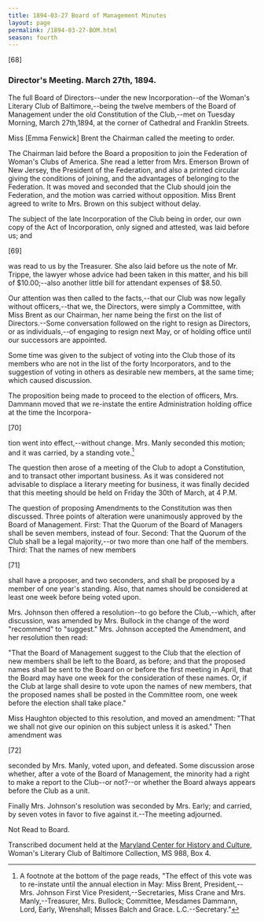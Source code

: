 ```yaml
---
title: 1894-03-27 Board of Management Minutes
layout: page
permalink: /1894-03-27-BOM.html
season: fourth
---
```


<style>
    #maincontent{
        font-size:1.4em;
    }
</style>
[68]

### Director's Meeting. March 27th, 1894.

The full Board of Directors--under the new Incorporation--of the Woman's Literary Club of Baltimore,--being the twelve members of the Board of Management under the old Constitution of the Club,--met on Tuesday Morning, March 27th,1894, at the corner of Cathedral and Franklin Streets.

Miss [Emma Fenwick] Brent the Chairman called the meeting to order.

The Chairman laid before the Board a proposition to join the Federation of Woman's Clubs of America. She read a letter from Mrs. Emerson Brown of New Jersey, the President of the Federation, and also a printed circular giving the conditions of joining, and the advantages of belonging to the Federation. It was moved and seconded that the Club should join the Federation, and the motion was carried without opposition. Miss Brent agreed to write to Mrs. Brown on this subject without delay.

The subject of the late Incorporation of the Club being in order, our own copy of the Act of Incorporation, only signed and attested, was laid before us; and

[69]

was read to us by the Treasurer. She also laid before us the note of Mr. Trippe, the lawyer whose advice had been taken in this matter, and his bill of $10.00;--also another little bill for attendant expenses of $8.50.

Our attention was then called to the facts,--that our Club was now legally without officers,--that we, the Directors, were simply a Committee, with Miss Brent as our Chairman, her name being the first on the list of Directors.--Some conversation followed on the right to resign as Directors, or as individuals,--of engaging to resign next May, or of holding office until our successors are appointed.

Some time was given to the subject of voting into the Club those of its members who are not in the list of the forty Incorporators, and to the suggestion of voting in others as desirable new members, at the same time; which caused discussion.

The proposition being made to proceed to the election of officers, Mrs. Dammann moved that we re-instate the entire Administration holding office at the time the Incorpora-

[70]

tion went into effect,--without change. Mrs. Manly seconded this motion; and it was carried, by a standing vote.[^cranenote3]

[^cranenote3]: A footnote at the bottom of the page reads, "The effect of this vote was to re-instate until the annual election in May: Miss Brent, President,--Mrs. Johnson First Vice President,--Secretaries, Miss Crane and Mrs. Manly,--Treasurer, Mrs. Bullock; Committee, Mesdames Dammann, Lord, Early, Wrenshall; Misses Balch and Grace. L.C.--Secretary."

The question then arose of a meeting of the Club to adopt a Constitution, and to transact other important business. As it was considered not advisable to displace a literary meeting for business, it was finally decided that this meeting should be held on Friday the 30th of March, at 4 P.M.

The question of proposing Amendments to the Constitution was then discussed. Three points of alteration were unanimously approved by the Board of Management. First: That the Quorum of the Board of Managers shall be seven members, instead of four. Second: That the Quorum of the Club shall be a legal majority,--or two more than one half of the members. Third: That the names of new members

[71]

shall have a proposer, and two seconders, and shall be proposed by a member of one year's standing. Also, that names should be considered at least one week before being voted upon.

Mrs. Johnson then offered a resolution--to go before the Club,--which, after discussion, was amended by Mrs. Bullock in the change of the word "recommend" to "suggest." Mrs. Johnson accepted the Amendment, and her resolution then read:

"That the Board of Management suggest to the Club that the election of new members shall be left to the Board, as before; and that the proposed names shall be sent to the Board on or before the first meeting in April, that the Board may have one week for the consideration of these names. Or, if the Club at large shall desire to vote upon the names of new members, that the proposed names shall be posted in the Committee room, one week before the election shall take place."

Miss Haughton objected to this resolution, and moved an amendment: "That we shall not give our opinion on this subject unless it is asked." Then amendment was

[72]

seconded by Mrs. Manly, voted upon, and defeated. Some discussion arose whether, after a vote of the Board of Management, the minority had a right to make a report to the Club--or not?--or whether the Board always appears before the Club as a unit.

Finally Mrs. Johnson's resolution was seconded by Mrs. Early; and carried, by seven votes in favor to five against it.--The meeting adjourned.

Not Read to Board.

Transcribed document held at the [Maryland Center for History and Culture](http://mdhs.org/), Woman's Literary Club of Baltimore Collection, MS 988, Box 4. 